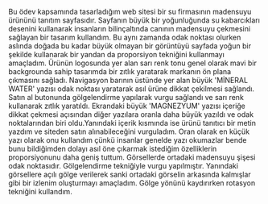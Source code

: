 Bu ödev kapsamında tasarladığım web sitesi bir su firmasının madensuyu ürününü tanıtım sayfasıdır. 
Sayfanın büyük bir yoğunluğunda su kabarcıkları desenini kullanarak insanların bilinçaltında canının madensuyu çekmesini sağlayan bir tasarım kullandım.
Bu aynı zamanda odak noktası olurken aslında doğada bu kadar büyük olmayan bir görüntüyü sayfada yoğun bir şekilde kullanarak bir yandan da proporsiyon tekniğini kullanmayı amaçladım.
Ürünün logosunda yer alan sarı renk tonu genel olarak mavi bir backgrounda sahip tasarımda bir zıtlık yaratarak markanın ön plana çıkmasını sağladı.
Navigasyon barının üstünde yer alan büyük 'MİNERAL WATER' yazısı odak noktası yaratarak asıl ürüne dikkat çekilmesi sağlandı.
Satın al butonunda gölgelendirme yapılarak vurgu sağlandı ve sarı renk kullanarak zıtlık yaratıldı. 
Ekrandaki büyük 'MAGNEZYUM' yazısı içeriğe dikkat çekmesi açısından diğer yazılara oranla daha büyük yazıldı ve odak noktalarından biri oldu.Yanındaki içerik kısmında ise ürünü tanıtıcı bir metin yazdım ve siteden satın alınabileceğini vurguladım. Oran olarak en küçük yazı olarak onu kullandım çünkü insanlar genelde yazı okumazlar bende bunu bildiğimden dolayı asıl öne çıkarmak istediğim özelliklerin proporsiyonunu daha geniş tuttum.
Görsellerde ortadaki madensuyu şişesi odak noktasıdır. Gölgelendirme tekniğiyle vurgu yapılmıştır. Yanındaki görsellere açılı gölge verilerek sanki ortadaki görselin arkasında kalmışlar gibi bir izlenim oluşturmayı amaçladım. Gölge yönünü kaydırırken rotasyon tekniğini kullandım.
